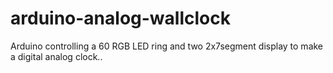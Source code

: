 # arduino-analog-wallclock
Arduino controlling a 60 RGB LED ring and two 2x7segment display to make a digital analog clock..
